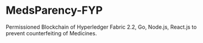 # MedsParency-FYP
Permissioned Blockchain of Hyperledger Fabric 2.2, Go, Node.js, React.js to prevent counterfeiting of Medicines.

